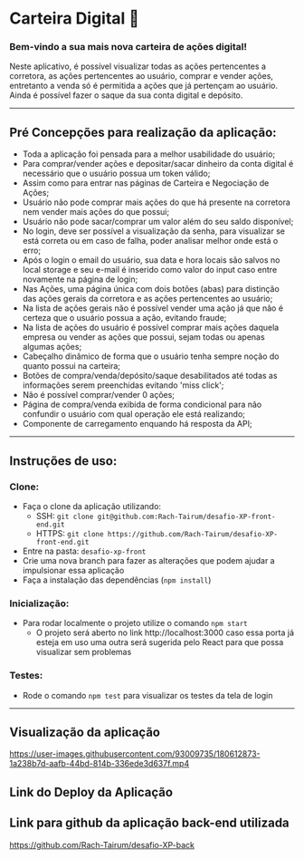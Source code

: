 # Carteira Digital 🏦

### Bem-vindo a sua mais nova carteira de ações digital!
  Neste aplicativo, é possível visualizar todas as ações pertencentes a corretora, as ações pertencentes ao usuário, comprar e vender ações, entretanto a venda só é permitida a ações que já pertençam ao usuário. Ainda é possível fazer o saque da sua conta digital e depósito.

---

## Pré Concepções para realização da aplicação:

- Toda a aplicação foi pensada para a melhor usabilidade do usuário;
- Para comprar/vender ações e depositar/sacar dinheiro da conta digital é necessário que o usuário possua um token válido;
- Assim como para entrar nas páginas de Carteira e Negociação de Ações;
- Usuário não pode comprar mais ações do que há presente na corretora nem vender mais ações do que possui;
- Usuário não pode sacar/comprar um valor além do seu saldo disponível;
- No login, deve ser possível a visualização da senha, para visualizar se está correta ou em caso de falha, poder analisar melhor onde está o erro;
- Após o login o email do usuário, sua data e hora locais são salvos no local storage e seu e-mail é inserido como valor do input caso entre novamente na página de login;
- Nas Ações, uma página única com dois botões (abas) para distinção das ações gerais da corretora e as ações pertencentes ao usuário;
- Na lista de ações gerais não é possível vender uma ação já que não é certeza que o usuário possua a ação, evitando fraude;
- Na lista de ações do usuário é possível comprar mais ações daquela empresa ou vender as ações que possui, sejam todas ou apenas algumas ações;
- Cabeçalho dinâmico de forma que o usuário tenha sempre noção do quanto possui na carteira;
- Botões de compra/venda/depósito/saque desabilitados até todas as informações serem preenchidas evitando 'miss click';
- Não é possível comprar/vender 0 ações;
- Página de compra/venda exibida de forma condicional para não confundir o usuário com qual operação ele está realizando;
- Componente de carregamento enquando há resposta da API;

---

## Instruções de uso:

### Clone:

- Faça o clone da aplicação utilizando:
  - SSH: `git clone git@github.com:Rach-Tairum/desafio-XP-front-end.git`
  - HTTPS: `git clone https://github.com/Rach-Tairum/desafio-XP-front-end.git`
- Entre na pasta: `desafio-xp-front`
- Crie uma nova branch para fazer as alterações que podem ajudar a impulsionar essa aplicação
- Faça a instalação das dependências (`npm install`)

### Inicialização:

- Para rodar localmente o projeto utilize o comando `npm start`
  - O projeto será aberto no link http://localhost:3000 caso essa porta já esteja em uso uma outra será sugerida pelo React para que possa visualizar sem problemas
  
### Testes:

- Rode o comando `npm test` para visualizar os testes da tela de login

---

## Visualização da aplicação

https://user-images.githubusercontent.com/93009735/180612873-1a238b7d-aafb-44bd-814b-336ede3d637f.mp4

## Link do Deploy da Aplicação



## Link para github da aplicação back-end utilizada

https://github.com/Rach-Tairum/desafio-XP-back
